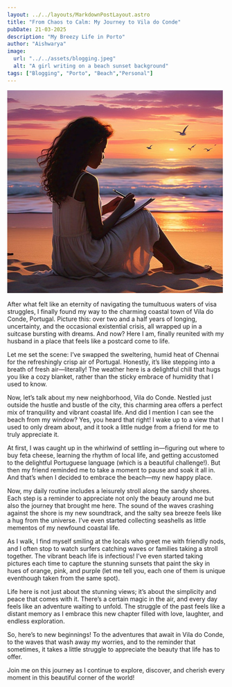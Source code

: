 ```yaml
---
layout: ../../layouts/MarkdownPostLayout.astro
title: "From Chaos to Calm: My Journey to Vila do Conde"
pubDate: 21-03-2025
description: "My Breezy Life in Porto"
author: "Aishwarya"
image:
  url: "../../assets/blogging.jpeg"
  alt: "A girl writing on a beach sunset background"
tags: ["Blogging", "Porto", "Beach","Personal"]
---
```


![A girl blogging at beach](../../assets/blogging.jpeg)

After what felt like an eternity of navigating the tumultuous waters of visa struggles, I finally found my way to the charming coastal town of Vila do Conde, Portugal. Picture this: over two and a half years of longing, uncertainty, and the occasional existential crisis, all wrapped up in a suitcase bursting with dreams. And now? Here I am, finally reunited with my husband in a place that feels like a postcard come to life.

Let me set the scene: I’ve swapped the sweltering, humid heat of Chennai for the refreshingly crisp air of Portugal. Honestly, it’s like stepping into a breath of fresh air—literally! The weather here is a delightful chill that hugs you like a cozy blanket, rather than the sticky embrace of humidity that I used to know.

Now, let’s talk about my new neighborhood, Vila do Conde. Nestled just outside the hustle and bustle of the city, this charming area offers a perfect mix of tranquility and vibrant coastal life. And did I mention I can see the beach from my window? Yes, you heard that right! I wake up to a view that I used to only dream about, and it took a little nudge from a friend for me to truly appreciate it.

At first, I was caught up in the whirlwind of settling in—figuring out where to buy feta cheese, learning the rhythm of local life, and getting accustomed to the delightful Portuguese language (which is a beautiful challenge!). But then my friend reminded me to take a moment to pause and soak it all in. And that’s when I decided to embrace the beach—my new happy place.

Now, my daily routine includes a leisurely stroll along the sandy shores. Each step is a reminder to appreciate not only the beauty around me but also the journey that brought me here. The sound of the waves crashing against the shore is my new soundtrack, and the salty sea breeze feels like a hug from the universe. I’ve even started collecting seashells as little mementos of my newfound coastal life.

As I walk, I find myself smiling at the locals who greet me with friendly nods, and I often stop to watch surfers catching waves or families taking a stroll together. The vibrant beach life is infectious! I’ve even started taking pictures each time to capture the stunning sunsets that paint the sky in hues of orange, pink, and purple (let me tell you, each one of them is unique eventhough taken from the same spot).

Life here is not just about the stunning views; it’s about the simplicity and peace that comes with it. There’s a certain magic in the air, and every day feels like an adventure waiting to unfold. The struggle of the past feels like a distant memory as I embrace this new chapter filled with love, laughter, and endless exploration.

So, here’s to new beginnings! To the adventures that await in Vila do Conde, to the waves that wash away my worries, and to the reminder that sometimes, it takes a little struggle to appreciate the beauty that life has to offer.

Join me on this journey as I continue to explore, discover, and cherish every moment in this beautiful corner of the world!
